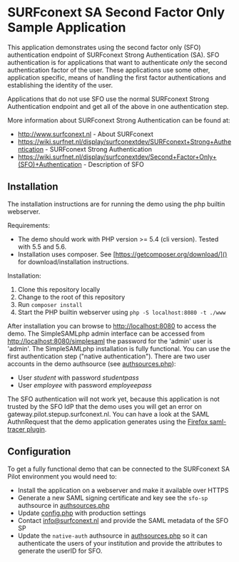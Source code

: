# SURFconext SA Second Factor Only Sample Application

This application demonstrates using the second factor only (SFO) authentication endpoint of SURFconext 
Strong Authentication (SA). SFO authentication is for applications that want to authenticate
*only* the second authentication factor of the user. These applications use some other,
application specific, means of handling the first factor authentications and establishing the
identity of the user.

Applications that do not use SFO use the normal SURFconext Strong Authentication endpoint and get
all of the above in one authentication step.

More information about SURFconext Strong Authentication can be found at:

* http://www.surfconext.nl - About SURFconext
* https://wiki.surfnet.nl/display/surfconextdev/SURFconext+Strong+Authentication - SURFconext Strong Authentication
* https://wiki.surfnet.nl/display/surfconextdev/Second+Factor+Only+(SFO)+Authentication - Description of SFO

## Installation

The installation instructions are for running the demo using the php builtin webserver.

Requirements:

* The demo should work with PHP version >= 5.4 (cli version). Tested with 5.5 and 5.6.
* Installation uses composer. See [https://getcomposer.org/download/]() for download/installation instructions.

Installation:

1. Clone this repository locally
2. Change to the root of this repository
3. Run `composer install`
4. Start the PHP builtin webserver using `php -S localhost:8080 -t ./www`

After installation you can browse to [http://localhost:8080](http://localhost:8080) to access the demo. The SimpleSAMLphp 
admin interface can be accessed from [http://localhost:8080/simplesaml](http://localhost:8080/simplesaml) the password
for the 'admin' user is 'admin'. 
The SimpleSAMLphp installation is fully functional. You can use the first authentication step ("native authentication").
There are two user accounts in the demo authsource (see [authsources.php](config/simplesaml/authsources.php#L99-L120)):

* User *student* with password *studentpass*
* User *employee* with password *employeepass*

The SFO authentication will not work yet, because this application is not trusted by the SFO IdP that the demo uses you
will get an error on gateway.pilot.stepup.surfconext.nl. You can have a look at the SAML AuthnRequest that the demo
application generates using the [Firefox saml-tracer plugin](https://addons.mozilla.org/nl/firefox/addon/saml-tracer/).
 
## Configuration

To get a fully functional demo that can be connected to the SURFconext SA Pilot environment you would need to:
- Install the application on a webserver and make it available over HTTPS
- Generate a new SAML signing certificate and key see the `sfo-sp` authsource in [authsources.php](config/simplesaml/authsources.php#L35-L43)
- Update [config.php](config/simplesaml/config.php) with production settings
- Contact info@surfconext.nl and provide the SAML metadata of the SFO SP
- Update the `native-auth` authsource in [authsources.php](config/simplesaml/authsources.php#L99-L120) so it can 
  authenticate the users of your institution and provide the attributes to generate the userID for SFO.  
